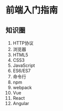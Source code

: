 # 前端入门指南

## 知识圈

1. HTTP协议
1. 浏览器
1. HTML5
1. CSS3
1. JavaScript
1. ES6/ES7
1. 命令行
1. npm
1. webpack
1. Vue
1. React
1. Angular
